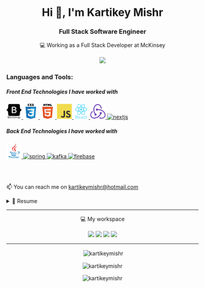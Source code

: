 <h1 align="center">Hi 👋, I'm Kartikey Mishr</h1>
<h3 align="center">Full Stack Software Engineer</h3>
<p align="center">💻  Working as a Full Stack Developer at McKinsey <br><br> <a href="https://www.linkedin.com/in/kartikeymishr/">
  <img src="https://img.shields.io/badge/linkedin-%230077B5.svg?&style=for-the-badge&logo=linkedin&logoColor=white" />
</a>  </p> 

<h3 align="left">Languages and Tools:</h3> 
<p align="left">
<h5>Front End Technologies I have worked with</h5>
<p align="left"> <a href="https://getbootstrap.com" target="_blank" rel="noreferrer"> <img src="https://raw.githubusercontent.com/devicons/devicon/master/icons/bootstrap/bootstrap-plain-wordmark.svg" alt="bootstrap" width="40" height="40"/> </a> <a href="https://www.w3schools.com/css/" target="_blank" rel="noreferrer"> <img src="https://raw.githubusercontent.com/devicons/devicon/master/icons/css3/css3-original-wordmark.svg" alt="css3" width="40" height="40"/> </a> <a href="https://www.w3.org/html/" target="_blank" rel="noreferrer"> <img src="https://raw.githubusercontent.com/devicons/devicon/master/icons/html5/html5-original-wordmark.svg" alt="html5" width="40" height="40"/> </a> <a href="https://developer.mozilla.org/en-US/docs/Web/JavaScript" target="_blank" rel="noreferrer"> <img src="https://raw.githubusercontent.com/devicons/devicon/master/icons/javascript/javascript-original.svg" alt="javascript" width="40" height="40"/> </a> <a href="https://reactjs.org/" target="_blank" rel="noreferrer"> <img src="https://raw.githubusercontent.com/devicons/devicon/master/icons/react/react-original-wordmark.svg" alt="react" width="40" height="40"/> </a> <a href="https://redux.js.org" target="_blank" rel="noreferrer"> <img src="https://raw.githubusercontent.com/devicons/devicon/master/icons/redux/redux-original.svg" alt="redux" width="40" height="40"/> </a> <a href="https://nextjs.org/" target="_blank" rel="noreferrer"> <img src="https://cdn.worldvectorlogo.com/logos/nextjs-2.svg" alt="nextjs" width="40" height="40"/> </a> </p>
<h5>Back End Technologies I have worked with</h5> 
<p align="left"> <a href="https://www.java.com" target="_blank" rel="noreferrer"> <img src="https://raw.githubusercontent.com/devicons/devicon/master/icons/java/java-original.svg" alt="java" width="40" height="40"/> </a> <a href="https://spring.io/" target="_blank" rel="noreferrer"> <img src="https://www.vectorlogo.zone/logos/springio/springio-icon.svg" alt="spring" width="40" height="40"/> </a> <a href="https://kafka.apache.org/" target="_blank" rel="noreferrer"> <img src="https://www.vectorlogo.zone/logos/apache_kafka/apache_kafka-icon.svg" alt="kafka" width="40" height="40"/> </a> <a href="https://firebase.google.com/" target="_blank" rel="noreferrer"> <img src="https://www.vectorlogo.zone/logos/firebase/firebase-icon.svg" alt="firebase" width="40" height="40"/> </a> </p> 

<br><br>

📫 You can reach me on kartikeymishr@hotmail.com

<details>
  <summary>📃 Resume</summary>


## Education

- 📖 **B. Tech with Computer Science Engineering**\
📆 2014 - 2018\
📍 **University of Petroleum and Energy Studies** - Dehradun, UK, India

## Experience

<img align="right" src="https://img.shields.io/badge/Spring_Boot-F2F4F9?style=for-the-badge&logo=spring-boot" />
<img align="right" src="https://img.shields.io/badge/React-20232A?style=for-the-badge&logo=react&logoColor=61DAFB" />
<img align="right" src="https://img.shields.io/badge/JavaScript-323330?style=for-the-badge&logo=javascript&logoColor=F7DF1E" />

- 👨‍💻 **Full Stack Developer**\
📆 feb/2023 - current\
📍 **McKinsey & Company** - Gurgaon, HR, India

<img align="right" src="https://img.shields.io/badge/Apache_Kafka-231F20?style=for-the-badge&logo=apache-kafka&logoColor=white" />
<img align="right" src="https://img.shields.io/badge/Spring_Boot-F2F4F9?style=for-the-badge&logo=spring-boot" />
<img align="right" src="https://img.shields.io/badge/React-20232A?style=for-the-badge&logo=react&logoColor=61DAFB" />
<img align="right" src="https://img.shields.io/badge/JavaScript-323330?style=for-the-badge&logo=javascript&logoColor=F7DF1E" />

- 👨‍💻 **Full Stack Developer**\
📆 2018 - feb/2023\
📍 **IBM** - Bangalore, KA, India

</details>

---

<p align='center'>
  💻 My workspace<br/><br/>
  <img src="https://img.shields.io/badge/windows-%230078D6.svg?&style=for-the-badge&logo=windows&logoColor=white" />
  <img src="https://img.shields.io/badge/AMD%20Ryzen_5_3600X-ED1C24?style=for-the-badge&logo=amd&logoColor=white" />
  <img src="https://img.shields.io/badge/RAM-32GB-%230071C5.svg?&style=for-the-badge&logoColor=white" />
  <img src="https://img.shields.io/badge/nvidia-gtx%202060%20Super-%2376B900.svg?&style=for-the-badge&logo=nvidia&logoColor=white" />
</p>

---

<p align="center">&nbsp;<img align="center" src="https://github-readme-stats.vercel.app/api?username=kartikeymishr&show_icons=true&theme=synthwave&locale=en" alt="kartikeymishr" /></p>

<p align="center"><img align="center" src="https://github-readme-streak-stats.herokuapp.com/?user=kartikeymishr&theme=synthwave" alt="kartikeymishr" /></p> 

<p align="center"><img align="center" src="https://github-readme-stats.vercel.app/api/top-langs?username=kartikeymishr&show_icons=true&theme=synthwave&locale=en&layout=compact" alt="kartikeymishr" /></p>


